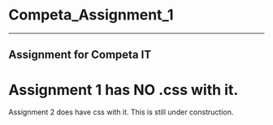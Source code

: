 # Competa_Assignment_1

------------------------------
Assignment for Competa IT
------------------------------

Assignment 1 has NO .css with it.
=================================
Assignment 2 does have css with it.
This is still under construction.
